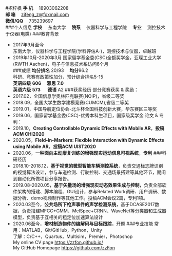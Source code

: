 #招梓枫
**手   机**&emsp; 18903062208  
**邮   箱**&emsp; zifeng_z@foxmail.com  
**微信/QQ**&emsp; 735239697  
###个人信息
**学校**&emsp; 东南大学&emsp; **院系**&emsp; 仪器科学与工程学院&emsp; **专业**&emsp; 测控技术于仪器(电类)
###教育背景
* 2017年9月至今  
东南大学，仪器科学与工程学院(学科评估A-)，测控技术与仪器，卓越班
* 2019年10月-2020年3月
国家留学基金委(CSC)全额奖学金，亚琛工业大学(RWTH Aachen)，电子与信息技术系访问6个月  
###成绩
**均分排名** 20/93&emsp; **均分**96.2  
科研、竞赛有政策性加分，预计综合排名5-15  
**英语四级** **606**&emsp; **雅思** **7.0**  
**英语六级** **573** &emsp; **德语** A2
###获奖经历
部分竞赛获奖 & 奖励：  
* 2017.02，全国信息学奥林匹克联赛(NOIP)，省级二等奖
* 2018.09，全国大学生数学建模竞赛(CUMCM),省级二等奖
* 2019.01，中国导航定位协会-北斗杯全国科技创新大赛，华东赛区三等奖
* 2019.06，国家留学基金委(CSC)-优秀本科生项目，国家级奖学金
论文 & 专利：  
* 2019.10，**Creating Controllable Dynamic Effects with Mobile AR**，**投稿ACM CHI2020**
* 2020.05，**Field-in-Markers: Flexible Interaction with Dynamic Effects using Mobile AR**，**投稿ACM UIST2020**
* 2020.06，**一种面向主动康复训练的增强现实运动信息可视系统**，**专利**
###科研经历
* 2018.10-2018.12，**基于视觉的微型智能车辆测控系统**，负责交通标志牌识别的视觉算法设计，参与车道检测、行驶控制、交通场景搭建等其他环节，期间到自动化所做项目分享报告。
* 2019.08-2020.05，**基于矢量场的增强现实动态效果生成与控制**，负责全部软件架构的搭建、脚本编程、GUI设计，参与Related Work调研、用户调研、数据分析、demo视频制作等其他工作。投稿ACM会议2篇，专利1项。
* 2020.03至今，**公共场所下枪声事件的声学检测系统**，基于DCASE2017数据，负责搭建MFCC+GMM、MelSpec+CRNN、WaveNet等分类器和生成器模型，负责基于互相关的粗定位加速算法设计
* 2020.06至今，**增材制造物件的编解码与目标跟踪**，开题
###专业技能
常用：MATLAB，Git/GitHub，Python，Unity  
了解：C/C++，Quartus，Multisim，Premier，Photoshop  
My online CV page https://zzfon.github.io/  
My GitHub Homepage	https://github.com/zzFon
